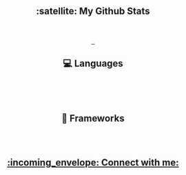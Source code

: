 <h2 align="center">
:satellite: My Github Stats
</h2> <br>
<p align="center">
  <a href="https://github.com/anuraghazra/github-readme-stats" target="blank"><img align="center" src="https://github-readme-stats.vercel.app/api?username=DominicV1&theme=radical" alt=""/>  
    <a href="https://git.io/streak-stats" target="blank"><img align="center" src="http://github-readme-streak-stats.herokuapp.com?user=DominicV1&theme=radical&date_format=M%20j%5B%2C%20Y%5D" alt=""/>
      <a href="https://github.com/anuraghazra/github-readme-stats" target="blank"><img align="center" src="https://github-readme-stats.vercel.app/api/top-langs/?username=DominicV1&theme=radical" alt=""/></a>
</p>

<h2 align="center">💻 Languages</h2><br>
<p align="center">
  <a href="https://www.javascript.com/" target="blank"><img align="center" src="https://img.shields.io/badge/JavaScript-323330?style=for-the-badge&logo=javascript&logoColor=F7DF1E" alt=""/></a>
  <a href="https://html.spec.whatwg.org/" target="blank"><img align="center" src="https://img.shields.io/badge/HTML5-E34F26?style=for-the-badge&logo=html5&logoColor=white" alt=""/></a>
  <a href="https://www.w3.org/TR/CSS/#cssv" target="blank"><img align="center" src="https://img.shields.io/badge/CSS3-1572B6?style=for-the-badge&logo=css3&logoColor=white" alt=""/></a>
  <a href="php.net" target="blank"><img align="center" src="https://img.shields.io/badge/PHP-777BB4?style=for-the-badge&logo=php&logoColor=white" alt=""/></a>
  <a href="https://www.mysql.com/" target="blank"><img align="center" src="https://img.shields.io/badge/MySQL-005C84?style=for-the-badge&logo=mysql&logoColor=white" alt=""/></a>
</p>

<h2 align="center">🚀 Frameworks</h2><br>
<p align="center">
  <a href="https://laravel.com/" target="blank"><img align="center" src="https://img.shields.io/badge/Laravel-FF2D20?style=for-the-badge&logo=laravel&logoColor=white" alt=""/</a>
</p>


<h2 align="center">:incoming_envelope: Connect with me:</h2> <br>
<p align="center">
  <a href="https://twitter.com/cinimoD_Dev" target="blank"><img align="center" src="https://img.shields.io/badge/Twitter-1DA1F2?style=for-the-badge&logo=twitter&logoColor=white" alt=""/></a>
  <a href="https://www.linkedin.com/in/dominic-vos-87a234228/" target="blank"><img align="center" src="https://img.shields.io/badge/LinkedIn-0077B5?style=for-the-badge&logo=linkedin&logoColor=white" alt=""/></a>
  <a href="https://www.instagram.com/dominic.ldv/" target="blank"><img align="center" src="https://img.shields.io/badge/Instagram-E4405F?style=for-the-badge&logo=instagram&logoColor=white" alt=""/></a>
</p>
